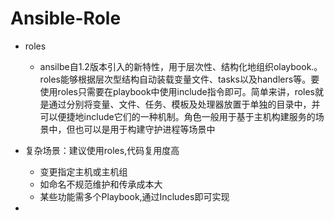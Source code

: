 # Ansible-Role

- roles
  - ansilbe自1.2版本引入的新特性，用于层次性、结构化地组织olaybook.。roles能够根据层次型结构自动装载变量文件、tasks以及handlers等。要使用roles只需要在playbook中使用include指令即可。简单来讲，roles就是通过分别将变量、文件、任务、模板及处理器放置于单独的目录中，并可以便捷地include它们的一种机制。角色一般用于基于主机构建服务的场景中，但也可以是用于构建守护进程等场景中

- 复杂场景：建议使用roles,代码复用度高
  - 变更指定主机或主机组
  - 如命名不规范维护和传承成本大
  - 某些功能需多个Playbook,通过Includes即可实现

- 
